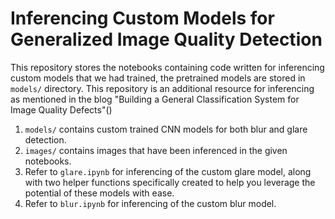 # Inferencing Custom Models for Generalized Image Quality Detection
This repository stores the notebooks containing code written for inferencing custom models that we had trained, the pretrained models are stored in ``` models/``` directory. This repository is an additional resource for inferencing as mentioned in the blog "Building a General Classification System for Image Quality Defects"()
1. ``` models/ ``` contains custom trained CNN models for both blur and glare detection.
2. ``` images/ ``` contains images that have been inferenced in the given notebooks.
3.  Refer to ``` glare.ipynb ``` for inferencing of the custom glare model, along with two helper functions specifically created to help you leverage the potential of these models with ease.
4.  Refer to ``` blur.ipynb ``` for inferencing of the custom blur model.
